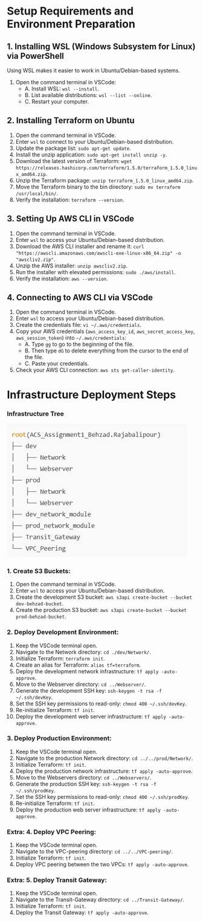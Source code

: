 
# Setup Requirements and Environment Preparation

## 1. Installing WSL (Windows Subsystem for Linux) via PowerShell
Using WSL makes it easier to work in Ubuntu/Debian-based systems.
1. Open the command terminal in VSCode:
    - A. Install WSL: `wsl --install`.
    - B. List available distributions: `wsl --list --online`.
    - C. Restart your computer.

## 2. Installing Terraform on Ubuntu
1. Open the command terminal in VSCode.
2. Enter `wsl` to connect to your Ubuntu/Debian-based distribution.
3. Update the package list: `sudo apt-get update`.
4. Install the unzip application: `sudo apt-get install unzip -y`.
5. Download the latest version of Terraform: `wget https://releases.hashicorp.com/terraform/1.5.0/terraform_1.5.0_linux_amd64.zip`.
6. Unzip the Terraform package: `unzip terraform_1.5.0_linux_amd64.zip`.
7. Move the Terraform binary to the bin directory: `sudo mv terraform /usr/local/bin/`.
8. Verify the installation: `terraform --version`.

## 3. Setting Up AWS CLI in VSCode
1. Open the command terminal in VSCode.
2. Enter `wsl` to access your Ubuntu/Debian-based distribution.
3. Download the AWS CLI installer and rename it: `curl "https://awscli.amazonaws.com/awscli-exe-linux-x86_64.zip" -o "awscliv2.zip"`.
4. Unzip the AWS installer: `unzip awscliv2.zip`.
5. Run the installer with elevated permissions: `sudo ./aws/install`.
6. Verify the installation: `aws --version`.

## 4. Connecting to AWS CLI via VSCode
1. Open the command terminal in VSCode.
2. Enter `wsl` to access your Ubuntu/Debian-based distribution.
3. Create the credentials file: `vi ~/.aws/credentials`.
4. Copy your AWS credentials (`aws_access_key_id`, `aws_secret_access_key`, `aws_session_token`) into `~/.aws/credentials`:
    - A. Type `gg` to go to the beginning of the file.
    - B. Then type `dG` to delete everything from the cursor to the end of the file.
    - C. Paste your credentials.
5. Check your AWS CLI connection: `aws sts get-caller-identity`.

# Infrastructure Deployment Steps
### Infrastructure Tree
![alt text](image.png)

### 1. Create S3 Buckets:
1. Open the command terminal in VSCode.
2. Enter `wsl` to access your Ubuntu/Debian-based distribution.
3. Create the development S3 bucket: `aws s3api create-bucket --bucket dev-behzad-bucket`.
4. Create the production S3 bucket: `aws s3api create-bucket --bucket prod-behzad-bucket`.

### 2. Deploy Development Environment:
1. Keep the VSCode terminal open.
2. Navigate to the Network directory: `cd ./dev/Network/`.
3. Initialize Terraform: `terraform init`.
4. Create an alias for Terraform: `alias tf=terraform`.
5. Deploy the development network infrastructure: `tf apply -auto-approve`.
6. Move to the Webserver directory: `cd ../Webserver/`.
7. Generate the development SSH key: `ssh-keygen -t rsa -f ~/.ssh/devKey`.
8. Set the SSH key permissions to read-only: `chmod 400 ~/.ssh/devKey`.
9. Re-initialize Terraform: `tf init`.
10. Deploy the development web server infrastructure: `tf apply -auto-approve`.

### 3. Deploy Production Environment:
1. Keep the VSCode terminal open.
2. Navigate to the production Network directory: `cd ../../prod/Network/`.
3. Initialize Terraform: `tf init`.
4. Deploy the production network infrastructure: `tf apply -auto-approve`.
5. Move to the Webservers directory: `cd ../Webservers/`.
6. Generate the production SSH key: `ssh-keygen -t rsa -f ~/.ssh/prodKey`.
7. Set the SSH key permissions to read-only: `chmod 400 ~/.ssh/prodKey`.
8. Re-initialize Terraform: `tf init`.
9. Deploy the production web server infrastructure: `tf apply -auto-approve`.

### Extra: 4. Deploy VPC Peering:
1. Keep the VSCode terminal open.
2. Navigate to the VPC-peering directory: `cd ../../VPC-peering/`.
3. Initialize Terraform: `tf init`.
4. Deploy VPC peering between the two VPCs: `tf apply -auto-approve`.

### Extra: 5. Deploy Transit Gateway:
1. Keep the VSCode terminal open.
2. Navigate to the Transit-Gateway directory: `cd ../Transit-Gateway/`.
3. Initialize Terraform: `tf init`.
4. Deploy the Transit Gateway: `tf apply -auto-approve`.
